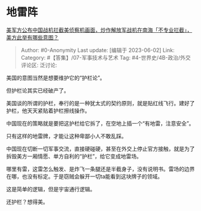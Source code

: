 # 地雷阵
[美军方公布中国战机拦截美侦察机画面，炒作解放军战机在南海「不专业拦截」，美方此举有哪些意图？](https://www.zhihu.com/question/604008406/answer/3055254416)

> Author: #0-Anonymity
> Last update: [编辑于 2023-06-02]
> Link:
> Category: #【答集】/07-军事技术与艺术
> Tag: #4-世界史/4B-政治/外交
> 评论区:
> 泛讨论:

美国的意图当然是想要维护它的“护栏论”。

但护栏论其实已经破产了。

美国谈的所谓的护栏，奉行的是一种犹太式的契约原则，就是贴红线飞行。建好了护栏，他天天紧贴着护栏擦线操作。

中国现在的策略就是要把这护栏给它拆了，在空地上插一个“有地雷，注意安全”。

只有这样的地雷牌，才能让这种卑鄙小人不敢乱踩。

中国现在切断一切军事交流，直接硬碰硬，甚至在外交上停止官方接触，就是为了拆毁美方一厢情愿、单方自利的“护栏”，给它变成地雷场。

哪里有雷，这雷怎么触发、是炸飞一条腿还是半截身子，没有说明书。雷场的边界在哪，也没有标定。于是窃贼会躲开一切ta能看到这块牌子的领域。

这是简单的逻辑，但是宇宙通行逻辑。

还护栏？想得美。
